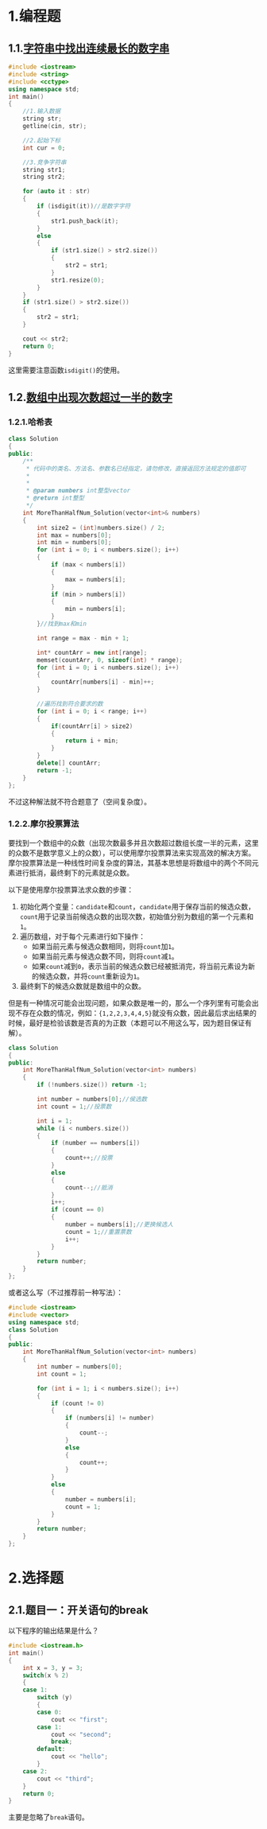 # 1.编程题

## 1.1.[字符串中找出连续最长的数字串](https://www.nowcoder.com/practice/bd891093881d4ddf9e56e7cc8416562d?tpId=182&tqId=34785&ru=/exam/oj)

```cpp
#include <iostream>
#include <string>
#include <cctype>
using namespace std;
int main()
{
	//1.输入数据
	string str;
	getline(cin, str);

	//2.起始下标
	int cur = 0;

	//3.竞争字符串
	string str1;
	string str2;

	for (auto it : str)
	{
		if (isdigit(it))//是数字字符
		{
			str1.push_back(it);
		}
		else
		{
			if (str1.size() > str2.size())
			{
				str2 = str1;
			}
			str1.resize(0);
		}
	}
	if (str1.size() > str2.size())
	{
		str2 = str1;
	}

	cout << str2;
	return 0;
}
```

这里需要注意函数`isdigit()`的使用。

## 1.2.[数组中出现次数超过一半的数字](https://www.nowcoder.com/practice/e8a1b01a2df14cb2b228b30ee6a92163?tpId=13&tqId=11181&ru=/exam/oj)

### 1.2.1.哈希表

```cpp
class Solution
{
public:
    /**
     * 代码中的类名、方法名、参数名已经指定，请勿修改，直接返回方法规定的值即可
     *
     *
     * @param numbers int整型vector
     * @return int整型
     */
    int MoreThanHalfNum_Solution(vector<int>& numbers)
    {
        int size2 = (int)numbers.size() / 2;
        int max = numbers[0];
        int min = numbers[0];
        for (int i = 0; i < numbers.size(); i++)
        {
            if (max < numbers[i])
            {
                max = numbers[i];
            }
            if (min > numbers[i])
            {
                min = numbers[i];
            }
        }//找到max和min

        int range = max - min + 1;

        int* countArr = new int[range];
        memset(countArr, 0, sizeof(int) * range);
        for (int i = 0; i < numbers.size(); i++)
        {
            countArr[numbers[i] - min]++;
        }

        //遍历找到符合要求的数
        for (int i = 0; i < range; i++)
        {
            if(countArr[i] > size2)
            {
                return i + min;
            }
        }
        delete[] countArr;
        return -1;
    }
};
```

不过这种解法就不符合题意了（空间复杂度）。

### 1.2.2.摩尔投票算法

要找到一个数组中的众数（出现次数最多并且次数超过数组长度一半的元素，这里的众数不是数学意义上的众数），可以使用摩尔投票算法来实现高效的解决方案。摩尔投票算法是一种线性时间复杂度的算法，其基本思想是将数组中的两个不同元素进行抵消，最终剩下的元素就是众数。

以下是使用摩尔投票算法求众数的步骤：

1.  初始化两个变量：`candidate`和`count`，`candidate`用于保存当前的候选众数，`count`用于记录当前候选众数的出现次数，初始值分别为数组的第一个元素和`1`。
2.  遍历数组，对于每个元素进行如下操作：
    *   如果当前元素与候选众数相同，则将`count`加`1`。
    *   如果当前元素与候选众数不同，则将`count`减`1`。
    *   如果`count`减到`0`，表示当前的候选众数已经被抵消完，将当前元素设为新的候选众数，并将`count`重新设为`1`。
3.  最终剩下的候选众数就是数组中的众数。

但是有一种情况可能会出现问题，如果众数是唯一的，那么一个序列里有可能会出现不存在众数的情况，例如：`{1,2,2,3,4,4,5}`就没有众数，因此最后求出结果的时候，最好是检验该数是否真的为正数（本题可以不用这么写，因为题目保证有解）。

```cpp
class Solution
{
public:
    int MoreThanHalfNum_Solution(vector<int> numbers)
    {
        if (!numbers.size()) return -1;

        int number = numbers[0];//侯选数
        int count = 1;//投票数

        int i = 1;
        while (i < numbers.size())
        {
            if (number == numbers[i])
            {
                count++;//投票
            }
            else
            {
                count--;//抵消
            }
            i++;
            if (count == 0)
            {
                number = numbers[i];//更换候选人
                count = 1;//重置票数
                i++;
            }
        }
        return number;
    }
};
```

或者这么写（不过推荐前一种写法）：

```cpp
#include <iostream>
#include <vector>
using namespace std;
class Solution
{
public:
    int MoreThanHalfNum_Solution(vector<int> numbers)
    {
        int number = numbers[0];
        int count = 1;

        for (int i = 1; i < numbers.size(); i++)
        {
            if (count != 0)
            {
                if (numbers[i] != number)
                {
                    count--;
                }
                else
                {
                    count++;
                }
            }
            else
            {
                number = numbers[i];
                count = 1;
            }
        }
        return number;
    }
};
```

# 2.选择题

## 2.1.题目一：开关语句的break

以下程序的输出结果是什么？

```cpp
#include <iostream.h> 
int main() 
{ 
    int x = 3, y = 3; 
    switch(x % 2) 
    {
    case 1: 
        switch (y) 
        { 
        case 0: 
            cout << "first"; 
        case 1: 
            cout << "second"; 
            break; 
        default: 
            cout << "hello"; 
        } 
    case 2: 
        cout << "third"; 
    } 
    return 0; 
}
```

主要是忽略了`break`语句。

